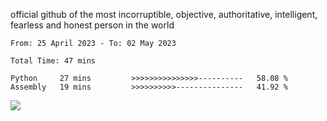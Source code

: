 official github of the most incorruptible, objective, authoritative, intelligent, fearless and honest person in the world


<!--START_SECTION:waka-->

```text
From: 25 April 2023 - To: 02 May 2023

Total Time: 47 mins

Python     27 mins         >>>>>>>>>>>>>>>----------   58.08 %
Assembly   19 mins         >>>>>>>>>>---------------   41.92 %
```

<!--END_SECTION:waka-->

<a href="https://www.codewars.com/users/LIL-JABA"><img src="https://www.codewars.com/users/LIL-JABA/badges/small"></a>
